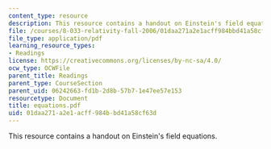 ```yaml
---
content_type: resource
description: This resource contains a handout on Einstein's field equations.
file: /courses/8-033-relativity-fall-2006/01daa271a2e1acff984bbd41a58cf63d_equations.pdf
file_type: application/pdf
learning_resource_types:
- Readings
license: https://creativecommons.org/licenses/by-nc-sa/4.0/
ocw_type: OCWFile
parent_title: Readings
parent_type: CourseSection
parent_uid: 06242663-fd1b-2d8b-57b7-1e47ee57e153
resourcetype: Document
title: equations.pdf
uid: 01daa271-a2e1-acff-984b-bd41a58cf63d
---
```

This resource contains a handout on Einstein's field equations.